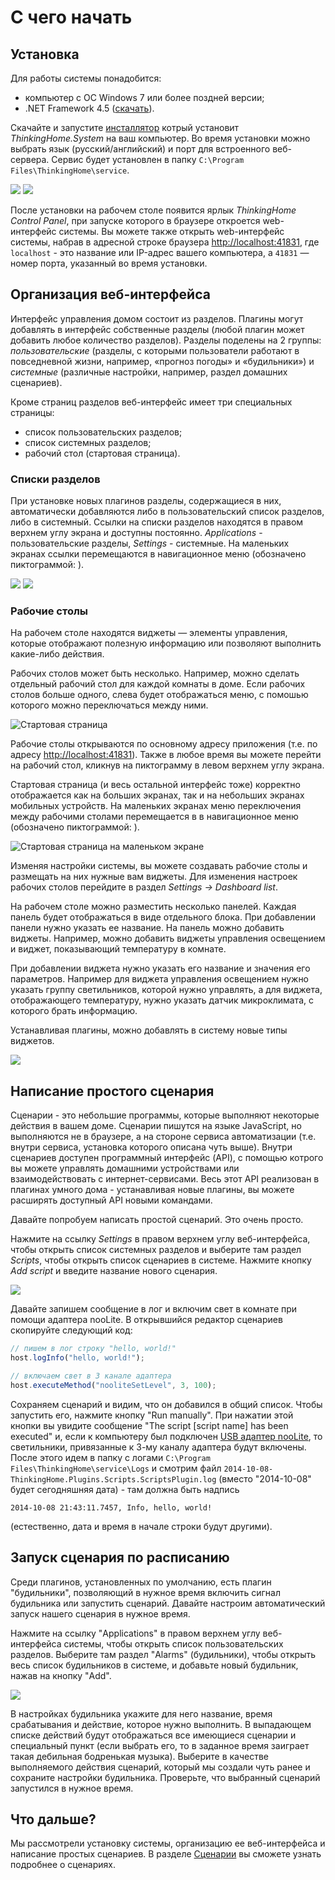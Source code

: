 # С чего начать

## Установка

Для работы системы понадобится:

- компьютер с ОС Windows 7 или более поздней версии;
- .NET Framework 4.5 ([скачать](http://www.microsoft.com/en-us/download/details.aspx?id=40779)).

Cкачайте и запустите [инсталлятор](#) котрый установит *ThinkingHome.System* на ваш компьютер. Во время установки можно выбрать язык (русский/английский) и порт для встроенного веб-сервера. Сервис будет установлен в папку `C:\Program Files\ThinkingHome\service`.

![](images/setup-step-2.png)
![](images/setup-step-3.png)

После установки на рабочем столе появится ярлык *ThinkingHome Control Panel*, при запуске которого в браузере откроется web-интерфейс системы. Вы можете также открыть web-интерфейс системы, набрав в адресной строке браузера <http://localhost:41831>, где `localhost` - это название или IP-адрес вашего компьютера, а `41831` &mdash; номер порта, указанный во время установки.

## Организация веб-интерфейса

Интерфейс управления домом состоит из разделов. Плагины могут добавлять в интерфейс собственные разделы (любой плагин может добавить любое количество разделов). Разделы поделены на 2 группы: *пользовательские* (разделы, с которыми пользователи работают в повседневной жизни, например, «прогноз погоды» и «будильники») и *системные* (различные настройки, например, раздел домашних сценариев).

Кроме страниц разделов веб-интерфейс имеет три специальных страницы:
- список пользовательских разделов;
- список системных разделов;
- рабочий стол (стартовая страница).

### Списки разделов

При установке новых плагинов разделы, содержащиеся в них, автоматически добавляются либо в пользовательский список разделов, либо в системный. Ссылки на списки разделов находятся в правом верхнем углу экрана и доступны постоянно. *Applications* - пользовательские разделы, *Settings* - системные. На маленьких экранах ссылки перемещаются в навигационное меню (обозначено пиктограммой: <span class="fa fa-bars"></span>).

![](images/common-pages.png)
![](images/system-pages.png)

### Рабочие столы

На рабочем столе находятся виджеты — элементы управления, которые отображают полезную информацию или позволяют выполнить какие-либо действия.

Рабочих столов может быть несколько. Например, можно сделать отдельный рабочий стол для каждой комнаты в доме. Если рабочих столов больше одного, слева будет отображаться меню, с помошью которого можно переключаться между ними.

![Стартовая страница](images/start-page-large.png)

Рабочие столы открываются по основному  адресу приложения (т.е. по адресу <http://localhost:41831>). Также в любое время вы можете перейти на рабочий стол, кликнув на пиктограмму <span class="fa fa-home"></span> в левом верхнем углу экрана. 

Стартовая страница (и весь остальной интерфейс тоже) корректно отображается как на больших экранах, так и на небольших экранах мобильных устройств. На маленьких экранах меню переключения между рабочими столами перемещается в в навигационное меню (обозначено пиктограммой: <span class="fa fa-bars"></span>).

![Стартовая страница на маленьком экране](images/start-page-small.png)

Изменяя настройки системы, вы можете создавать рабочие столы и размещать на них нужные вам виджеты. Для изменения настроек рабочих столов перейдите в раздел *Settings &rarr; Dashboard list*.

На рабочем столе можно разместить несколько панелей. Каждая панель будет отображаться в виде отдельного блока. При добавлении панели нужно указать ее название. На панель можно добавить виджеты. Например, можно добавить виджеты управления освещением и виджет, показывающий температуру в комнате. 

При добавлении виджета нужно указать его название и значения его параметров. Например для виджета управления освещением нужно указать группу светильников, которой нужно управлять, а для виджета, отображающего температуру, нужно указать датчик микроклимата, с которого брать информацию.

Устанавливая плагины, можно добавлять в систему новые типы виджетов.

![](images/dashboard-settings.png)

## Написание простого сценария

Сценарии - это небольшие программы, которые выполняют некоторые действия в вашем доме. Сценарии пишутся на языке JavaScript, но выполняются не в браузере, а на стороне сервиса автоматизации (т.е. внутри сервиса, установка которого описана чуть выше). Внутри сценариев доступен программный интерфейс (API), с помощью котрого вы можете управлять домашними устройствами или взаимодействовать с интернет-сервисами. Весь этот API реализован в плагинах умного дома - устанавливая новые плагины, вы можете расширять доступный API новыми командами.

Давайте попробуем написать простой сценарий. Это очень просто.

Нажмите на ссылку *Settings* в правом верхнем углу веб-интерфейса, чтобы открыть список системных разделов и выберите там раздел *Scripts*, чтобы открыть список сценариев в системе. Нажмите кнопку *Add script* и введите название нового сценария. 

![](images/new-script.png)

Давайте запишем сообщение в лог и включим свет в комнате при помощи адаптера nooLite. В открывшийся редактор сценариев скопируйте следующий код:

```js
// пишем в лог строку "hello, world!"
host.logInfo("hello, world!");

// включаем свет в 3 канале адаптера
host.executeMethod("nooliteSetLevel", 3, 100);

```

Сохраняем сценарий и видим, что он добавился в общий список. Чтобы запустить его, нажмите кнопку "Run manually". При нажатии этой кнопки вы увидите сообщение "The script [script name] has been executed" и, если к компьютеру был подключен [USB адаптер nooLite](http://thinking-home.ru/category/noolite-usb-adapters.aspx), то светильники, привязанные к 3-му каналу адаптера будут включены. После этого идем в папку с логами `C:\Program Files\ThinkingHome\service\Logs` и смотрим файл `2014-10-08-ThinkingHome.Plugins.Scripts.ScriptsPlugin.log` (вместо "2014-10-08" будет сегодняшняя дата) - там должна быть надпись

```
2014-10-08 21:43:11.7457, Info, hello, world!
```

(естественно, дата и время в начале строки будут другими).

## Запуск сценария по расписанию

Среди плагинов, установленных по умолчанию, есть плагин "будильники", позволяющий в нужное время включить сигнал будильника или запустить сценарий. Давайте настроим автоматический запуск нашего сценария в нужное время.

Нажмите на ссылку "Applications" в правом верхнем углу веб-интерфейса системы, чтобы открыть список пользовательских разделов. Выберите там раздел "Alarms" (будильники), чтобы открыть весь список будильников в системе, и добавьте новый будильник, нажав на кнопку "Add".

![](images/new-alarm.png)

В настройках будильника укажите для него название, время срабатывания и действие, которое нужно выполнить. В выпадающем списке действий будут отображаться все имеющиеся сценарии и специальный пункт *<PLAY SOUND>* (если выбрать его, то в заданное время заиграет такая дебильная бодренькая музыка). Выберите в качестве выполняемого действия сценарий, который мы создали чуть ранее и сохраните настройки будильника. Проверьте, что выбранный сценарий запустился в нужное время.

## Что дальше?

Мы рассмотрели установку системы, организацию ее веб-интерфейса и написание простых сценариев. В разделе [Сценарии](SCRIPTS.md) вы сможете узнать подробнее о сценариях.
